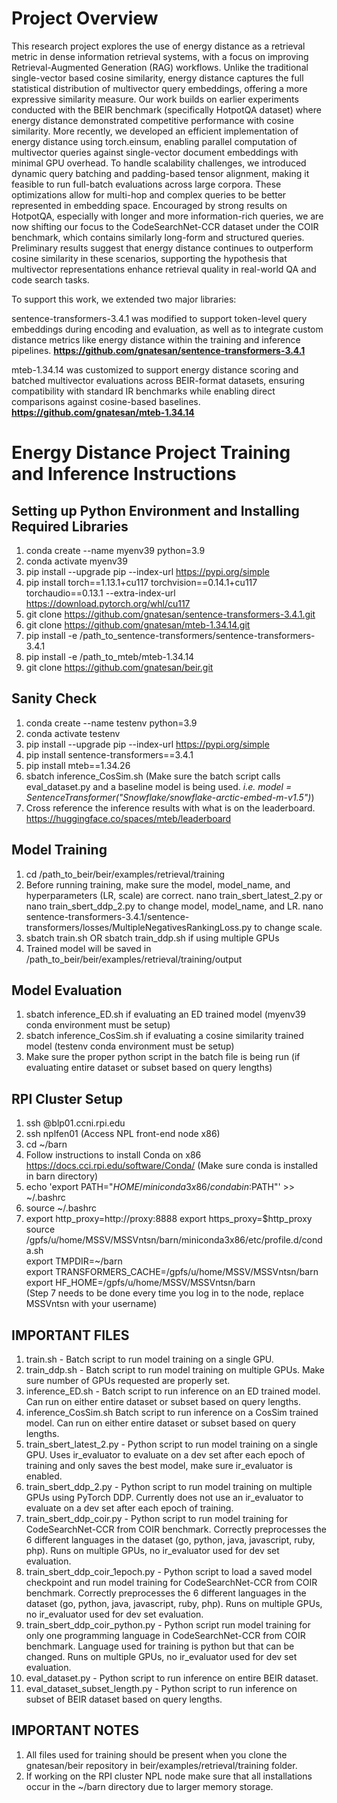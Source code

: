 # Project Overview
This research project explores the use of energy distance as a retrieval metric in dense information retrieval systems, with a focus on improving Retrieval-Augmented Generation (RAG) workflows. Unlike the traditional single-vector based cosine similarity, energy distance captures the full statistical distribution of multivector query embeddings, offering a more expressive similarity measure. Our work builds on earlier experiments conducted with the BEIR benchmark (specifically HotpotQA dataset) where energy distance demonstrated competitive performance with cosine similarity. More recently, we developed an efficient implementation of energy distance using torch.einsum, enabling parallel computation of multivector queries against single-vector document embeddings with minimal GPU overhead. To handle scalability challenges, we introduced dynamic query batching and padding-based tensor alignment, making it feasible to run full-batch evaluations across large corpora. These optimizations allow for multi-hop and complex queries to be better represented in embedding space. Encouraged by strong results on HotpotQA, especially with longer and more information-rich queries, we are now shifting our focus to the CodeSearchNet-CCR dataset under the COIR benchmark, which contains similarly long-form and structured queries. Preliminary results suggest that energy distance continues to outperform cosine similarity in these scenarios, supporting the hypothesis that multivector representations enhance retrieval quality in real-world QA and code search tasks. 

To support this work, we extended two major libraries:

sentence-transformers-3.4.1 was modified to support token-level query embeddings during encoding and evaluation, as well as to integrate custom distance metrics like energy distance within the training and inference pipelines.
**https://github.com/gnatesan/sentence-transformers-3.4.1**

mteb-1.34.14 was customized to support energy distance scoring and batched multivector evaluations across BEIR-format datasets, ensuring compatibility with standard IR benchmarks while enabling direct comparisons against cosine-based baselines. **https://github.com/gnatesan/mteb-1.34.14**


# Energy Distance Project Training and Inference Instructions

## Setting up Python Environment and Installing Required Libraries
1. conda create --name myenv39 python=3.9
2. conda activate myenv39
3. pip install --upgrade pip --index-url https://pypi.org/simple
4. pip install torch==1.13.1+cu117 torchvision==0.14.1+cu117 torchaudio==0.13.1 --extra-index-url https://download.pytorch.org/whl/cu117
5. git clone https://github.com/gnatesan/sentence-transformers-3.4.1.git
6. git clone https://github.com/gnatesan/mteb-1.34.14.git
7. pip install -e /path_to_sentence-transformers/sentence-transformers-3.4.1
8. pip install -e /path_to_mteb/mteb-1.34.14
9. git clone https://github.com/gnatesan/beir.git

## Sanity Check
1. conda create --name testenv python=3.9
2. conda activate testenv
3. pip install --upgrade pip --index-url https://pypi.org/simple
4. pip install sentence-transformers==3.4.1
5. pip install mteb==1.34.26
6. sbatch inference_CosSim.sh (Make sure the batch script calls eval_dataset.py and a baseline model is being used. *i.e. model = SentenceTransformer("Snowflake/snowflake-arctic-embed-m-v1.5")*)
7. Cross reference the inference results with what is on the leaderboard. https://huggingface.co/spaces/mteb/leaderboard

## Model Training
1. cd /path_to_beir/beir/examples/retrieval/training
2. Before running training, make sure the model, model_name, and hyperparameters (LR, scale) are correct. 
nano train_sbert_latest_2.py or nano train_sbert_ddp_2.py to change model, model_name, and LR. 
nano sentence-transformers-3.4.1/sentence-transformers/losses/MultipleNegativesRankingLoss.py to change scale. 
3. sbatch train.sh OR sbatch train_ddp.sh if using multiple GPUs
4. Trained model will be saved in /path_to_beir/beir/examples/retrieval/training/output

## Model Evaluation
1. sbatch inference_ED.sh if evaluating an ED trained model (myenv39 conda environment must be setup)
2. sbatch inference_CosSim.sh if evaluating a cosine similarity trained model (testenv conda environment must be setup)
3. Make sure the proper python script in the batch file is being run (if evaluating entire dataset or subset based on query lengths)

## RPI Cluster Setup
1. ssh <username>@blp01.ccni.rpi.edu
2. ssh nplfen01 (Access NPL front-end node x86)
3. cd ~/barn
4. Follow instructions to install Conda on x86 https://docs.cci.rpi.edu/software/Conda/ (Make sure conda is installed in barn directory)
5. echo 'export PATH="$HOME/miniconda3x86/condabin:$PATH"' >> ~/.bashrc
6. source ~/.bashrc 
7. export http_proxy=http://proxy:8888
export https_proxy=$http_proxy\
source /gpfs/u/home/MSSV/MSSVntsn/barn/miniconda3x86/etc/profile.d/conda.sh\
export TMPDIR=~/barn\
export TRANSFORMERS_CACHE=/gpfs/u/home/MSSV/MSSVntsn/barn\
export HF_HOME=/gpfs/u/home/MSSV/MSSVntsn/barn\
(Step 7 needs to be done every time you log in to the node, replace MSSVntsn with your username)


## IMPORTANT FILES
1. train.sh - Batch script to run model training on a single GPU.  
2. train_ddp.sh - Batch script to run model training on multiple GPUs. Make sure number of GPUs requested are properly set.
3. inference_ED.sh - Batch script to run inference on an ED trained model. Can run on either entire dataset or subset based on query lengths.
4. inference_CosSim.sh Batch script to run inference on a CosSim trained model. Can run on either entire dataset or subset based on query lengths.
5. train_sbert_latest_2.py - Python script to run model training on a single GPU. Uses ir_evaluator to evaluate on a dev set after each epoch of training and only saves the best model, make sure ir_evaluator is enabled.
6. train_sbert_ddp_2.py - Python script to run model training on multiple GPUs using PyTorch DDP. Currently does not use an ir_evaluator to evaluate on a dev set after each epoch of training.
7. train_sbert_ddp_coir.py - Python script to run model training for CodeSearchNet-CCR from COIR benchmark. Correctly preprocesses the 6 different languages in the dataset (go, python, java, javascript, ruby, php). Runs on multiple GPUs, no ir_evaluator used for dev set evaluation.
8. train_sbert_ddp_coir_1epoch.py - Python script to load a saved model checkpoint and run model training for CodeSearchNet-CCR from COIR benchmark. Correctly preprocesses the 6 different languages in the dataset (go, python, java, javascript, ruby, php). Runs on multiple GPUs, no ir_evaluator used for dev set evaluation.
9. train_sbert_ddp_coir_python.py - Python script run model training for only one programming language in CodeSearchNet-CCR from COIR benchmark. Language used for training is python but that can be changed. Runs on multiple GPUs, no ir_evaluator used for dev set evaluation.
10. eval_dataset.py - Python script to run inference on entire BEIR dataset.
11. eval_dataset_subset_length.py - Python script to run inference on subset of BEIR dataset based on query lengths.

## IMPORTANT NOTES
1. All files used for training should be present when you clone the gnatesan/beir repository in beir/examples/retrieval/training folder.
2. If working on the RPI cluster NPL node make sure that all installations occur in the ~/barn directory due to larger memory storage. 
